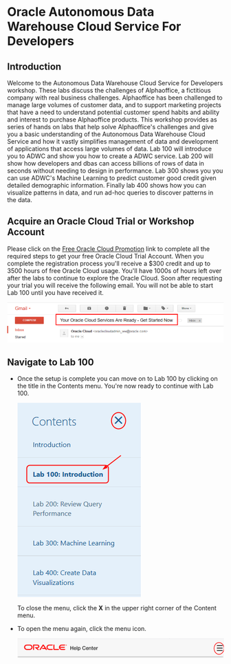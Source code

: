 # Oracle Autonomous Data Warehouse Cloud Service For Developers
## Introduction

Welcome to the Autonomous Data Warehouse Cloud Service for Developers workshop.  These labs discuss the challenges of Alphaoffice, a fictitious company with real business challenges. Alphaoffice has been challenged to manage large volumes of customer data, and to support marketing projects that have a need to understand potential customer spend habits and ability and interest to purchase Alphaoffice products.  This workshop provides as series of hands on labs that help solve Alphaoffice's challenges and give you a basic understanding of the Autonomous Data Warehouse Cloud Service and how it vastly simplifies management of data and development of applications that access large volumes of data. Lab 100 will introduce you to ADWC and show you how to create a ADWC service. Lab 200 will show how developers and dbas can access billions of rows of data in seconds without needing to design in performance. Lab 300 shows you you can use ADWC's Machine Learning to predict customer good credit given detailed demographic information.  Finally lab 400 shows how you can visualize patterns in data, and run ad-hoc queries to discover patterns in the data.

## Acquire an Oracle Cloud Trial or Workshop Account

Please click on the [Free Oracle Cloud Promotion](https://myservices.us.oraclecloud.com/mycloud/signup?language=en&sourceType=:ex:tb:::RC_NAMK180723P00029:RedshiftADWC_HOL&SC=:ex:tb:::RC_NAMK180723P00029:RedshiftADWC_HOL&pcode=NAMK180723P00029) link to complete all the required steps to get your free Oracle Cloud Trial Account. When you complete the registration process you'll receive a $300 credit and up to 3500 hours of free Oracle Cloud usage. You'll have 1000s of hours left over after the labs to continue to explore the Oracle Cloud.  Soon after requesting your trial you will receive the following email. You will not be able to start Lab 100 until you have received it.

![Trial Account E-mail](images/trial.png "Trial Account E-mail")

## Navigate to Lab 100

- Once the setup is complete you can move on to Lab 100 by clicking on the title in the Contents menu. You're now ready to continue with Lab 100.

    ![Contents Menu](images/Contents.png "Contents Menu")

    To close the menu, click the **X** in the upper right corner of the Content menu.

- To open the menu again, click the menu icon.

    ![Menu icon](images/Menu.png "Menu icon")  